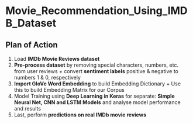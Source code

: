 # Movie_Recommendation_Using_IMDB_Dataset
## Plan of Action


1.   Load **IMDb Movie Reviews dataset**
2.   **Pre-process dataset** by removing special characters, numbers, etc. from user reviews + convert **sentiment labels** positive & negative to numbers 1 & 0, respectively
3.   **Import GloVe Word Embedding** to build Embedding Dictionary + Use this to build Embedding Matrix for our Corpus
4. Model Training using **Deep Learning in Keras** for separate: **Simple Neural Net, CNN and LSTM Models** and analyse model performance and results
4. Last, perform **predictions on real IMDb movie reviews**
